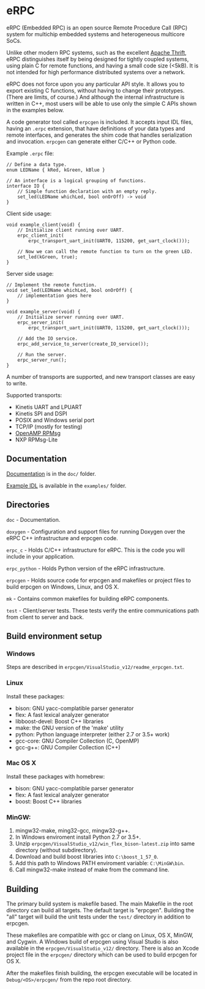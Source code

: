 # eRPC

eRPC (Embedded RPC) is an open source Remote Procedure Call (RPC) system for multichip embedded systems and heterogeneous multicore SoCs.

Unlike other modern RPC systems, such as the excellent [Apache Thrift](http://thrift.apache.org), eRPC distinguishes itself by being designed for tightly coupled systems, using plain C for remote functions, and having a small code size (<5kB). It is not intended for high performance distributed systems over a network.

eRPC does not force upon you any particular API style. It allows you to export existing C functions, without having to change their prototypes. (There are limits, of course.) And although the internal infrastructure is written in C++, most users will be able to use only the simple C APIs shown in the examples below.

A code generator tool called `erpcgen` is included. It accepts input IDL files, having an `.erpc` extension, that have definitions of your data types and remote interfaces, and generates the shim code that handles serialization and invocation. `erpcgen` can generate either C/C++ or Python code.

Example `.erpc` file:

~~~~~{java}
// Define a data type.
enum LEDName { kRed, kGreen, kBlue }

// An interface is a logical grouping of functions.
interface IO {
    // Simple function declaration with an empty reply.
    set_led(LEDName whichLed, bool onOrOff) -> void
}
~~~~~

Client side usage:
~~~~~{c}
void example_client(void) {
    // Initialize client running over UART.
    erpc_client_init(
        erpc_transport_uart_init(UART0, 115200, get_uart_clock()));

    // Now we can call the remote function to turn on the green LED.
    set_led(kGreen, true);
}
~~~~~

Server side usage:
~~~~~{c}
// Implement the remote function.
void set_led(LEDName whichLed, bool onOrOff) {
    // implementation goes here
}

void example_server(void) {
    // Initialize server running over UART.
    erpc_server_init(
        erpc_transport_uart_init(UART0, 115200, get_uart_clock()));

    // Add the IO service.
    erpc_add_service_to_server(create_IO_service());

    // Run the server.
    erpc_server_run();
}
~~~~~

A number of transports are supported, and new transport classes are easy to write.

Supported transports:

* Kinetis UART and LPUART
* Kinetis SPI and DSPI
* POSIX and Windows serial port
* TCP/IP (mostly for testing)
* [OpenAMP RPMsg](https://github.com/OpenAMP/open-amp)
* NXP RPMsg-Lite


## Documentation

[Documentation](doc/README.md) is in the `doc/` folder.

[Example IDL](examples/README.md) is available in the `examples/` folder.


## Directories

`doc` - Documentation.

`doxygen` - Configuration and support files for running Doxygen over the eRPC C++ infrastructure and erpcgen code.

`erpc_c` - Holds C/C++ infrastructure for eRPC. This is the code you will include in your application.

`erpc_python` - Holds Python version of the eRPC infrastructure.

`erpcgen` - Holds source code for erpcgen and makefiles or project files to build erpcgen on Windows, Linux, and OS X.

`mk` - Contains common makefiles for building eRPC components.

`test` - Client/server tests. These tests verify the entire communications path from client to server and back.

## Build environment setup

### Windows

Steps are described in `erpcgen/VisualStudio_v12/readme_erpcgen.txt`.

### Linux

Install these packages:
* bison: GNU yacc-complatible parser generator
* flex: A fast lexical analyzer generator
* libboost-devel: Boost C++ libraries
* make: the GNU version of the 'make' utility
* python: Python language interpreter (either 2.7 or 3.5+ work)
* gcc-core: GNU Compiler Collection (C, OpenMP)
* gcc-g++: GNU Compiler Collection (C++)

### Mac OS X

Install these packages with homebrew:
* bison: GNU yacc-complatible parser generator
* flex: A fast lexical analyzer generator
* boost: Boost C++ libraries

### MinGW:

1. mingw32-make, ming32-gcc, mingw32-g++.
2. In Windows enviroment install Python 2.7 or 3.5+.
3. Unzip `erpcgen/VisualStudio_v12/win_flex_bison-latest.zip` into same directory (without subdirectory).
4. Download and build boost libraries into `C:\boost_1_57_0`.
5. Add this path to Windows PATH enviroment variable: `C:\MinGW\bin`.
6. Call mingw32-make instead of make from the command line.

## Building

The primary build system is makefile based. The main Makefile in the root directory can build
all targets. The default target is "erpcgen". Building the "all" target will build the unit tests under
the `test/` directory in addition to erpcgen.

These makefiles are compatible with gcc or clang on Linux, OS X, MinGW, and Cygwin. A Windows build
of erpcgen using Visual Studio is also available in the `erpcgen/VisualStudio_v12/` directory.
There is also an Xcode project file in the `erpcgen/` directory which can be used to build erpcgen
for OS X.

After the makefiles finish building, the erpcgen executable will be located in `Debug/<OS>/erpcgen/`
from the repo root directory.

